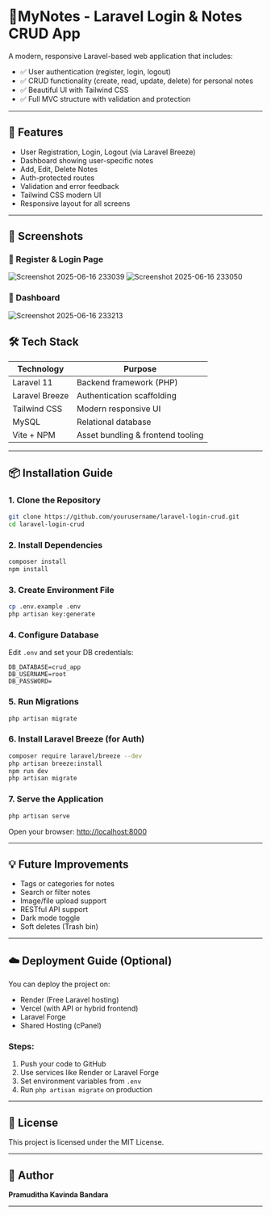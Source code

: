 # 📝MyNotes - Laravel Login & Notes CRUD App

A modern, responsive Laravel-based web application that includes:

-   ✅ User authentication (register, login, logout)
-   ✅ CRUD functionality (create, read, update, delete) for personal notes
-   ✅ Beautiful UI with Tailwind CSS
-   ✅ Full MVC structure with validation and protection

---

## 🚀 Features

-   User Registration, Login, Logout (via Laravel Breeze)
-   Dashboard showing user-specific notes
-   Add, Edit, Delete Notes
-   Auth-protected routes
-   Validation and error feedback
-   Tailwind CSS modern UI
-   Responsive layout for all screens

---

## 📸 Screenshots

### 🔐 Register & Login Page

![Screenshot 2025-06-16 233039](https://github.com/user-attachments/assets/e930a3e3-8320-4b28-8080-c0015847f7f6)
![Screenshot 2025-06-16 233050](https://github.com/user-attachments/assets/29c55446-7e22-4fa4-8743-047d0cee4547)

### 📝 Dashboard

![Screenshot 2025-06-16 233213](https://github.com/user-attachments/assets/27a89aaf-d9d4-494c-ae0c-e1b03a73fa54)

## 🛠️ Tech Stack

| Technology     | Purpose                           |
| -------------- | --------------------------------- |
| Laravel 11     | Backend framework (PHP)           |
| Laravel Breeze | Authentication scaffolding        |
| Tailwind CSS   | Modern responsive UI              |
| MySQL          | Relational database               |
| Vite + NPM     | Asset bundling & frontend tooling |

---

## 📦 Installation Guide

### 1. Clone the Repository

```bash
git clone https://github.com/yourusername/laravel-login-crud.git
cd laravel-login-crud
```

### 2. Install Dependencies

```bash
composer install
npm install
```

### 3. Create Environment File

```bash
cp .env.example .env
php artisan key:generate
```

### 4. Configure Database

Edit `.env` and set your DB credentials:

```env
DB_DATABASE=crud_app
DB_USERNAME=root
DB_PASSWORD=
```

### 5. Run Migrations

```bash
php artisan migrate
```

### 6. Install Laravel Breeze (for Auth)

```bash
composer require laravel/breeze --dev
php artisan breeze:install
npm run dev
php artisan migrate
```

### 7. Serve the Application

```bash
php artisan serve
```

Open your browser: [http://localhost:8000](http://localhost:8000)

---

## 💡 Future Improvements

-   Tags or categories for notes
-   Search or filter notes
-   Image/file upload support
-   RESTful API support
-   Dark mode toggle
-   Soft deletes (Trash bin)

---

## ☁️ Deployment Guide (Optional)

You can deploy the project on:

-   Render (Free Laravel hosting)
-   Vercel (with API or hybrid frontend)
-   Laravel Forge
-   Shared Hosting (cPanel)

### Steps:

1. Push your code to GitHub
2. Use services like Render or Laravel Forge
3. Set environment variables from `.env`
4. Run `php artisan migrate` on production

---

## 📜 License

This project is licensed under the MIT License.

---

## 🙋 Author

**Pramuditha Kavinda Bandara**  

---
